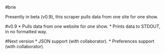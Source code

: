 #brie

Presently in beta (v0.9), this scraper pulls data from one site for one show.

#v0.9
	* Pulls data from one website for one show.
	* Prints data to STDOUT, in no formatted way.
	 
#Next version
	* JSON support (with collaborator).
	* Preferences support (with collaborator).
